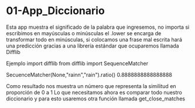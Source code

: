 # 01-App_Diccionario


Esta app muestra el significado de la palabra que ingresemos, no importa si escribimos en mayúsculas o minúsculas el .lower se encarga de transformar todo en minúsculas, si colocamos una frase mal escrita hará una predicción gracias a una librería estándar que ocuparemos llamada Difflib

Ejemplo
import difflib from difflib
import SequenceMatcher

SecuenceMatcher(None,"rainn","rain").ratio() 0.8888888888888888

Como resultado nos muestra un número que representa la similitud en proporción de 0 a 1 Lo que necesitamos ahora es comparar todo nuestro diccionario y para esto usaremos otra función llamada get_close_matches
